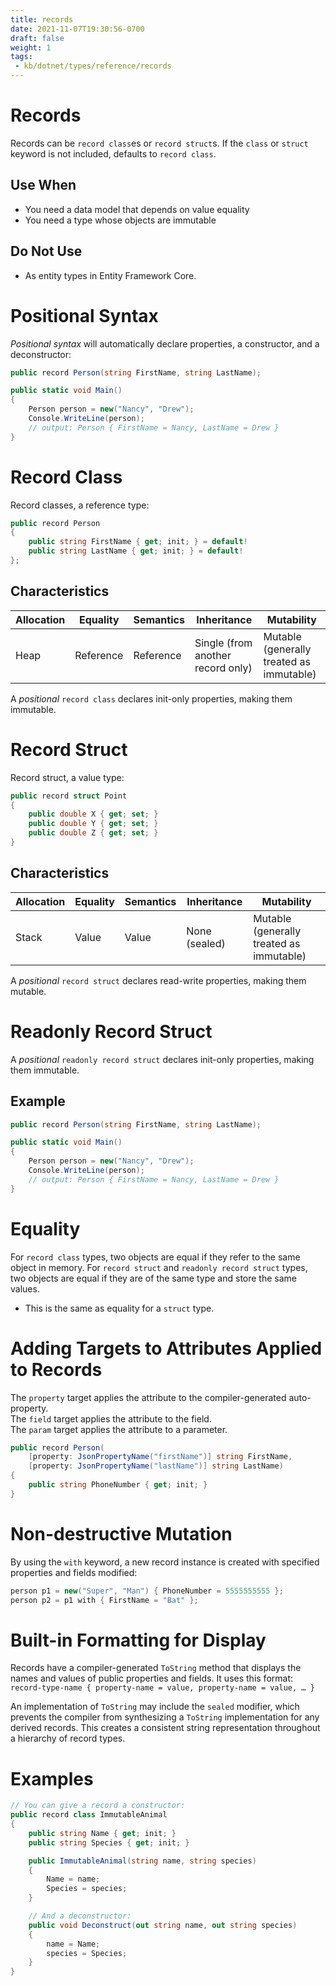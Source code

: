```yaml
---
title: records
date: 2021-11-07T19:30:56-0700
draft: false
weight: 1
tags:
 - kb/dotnet/types/reference/records
---
```


# Records
Records can be `record class`es or `record struct`s. If the `class` or `struct` keyword is not included, defaults to `record class`.

## Use When
- You need a data model that depends on value equality
- You need a type whose objects are immutable

## Do Not Use
- As entity types in Entity Framework Core.

# Positional Syntax
*Positional syntax* will automatically declare properties, a constructor, and a deconstructor:
```cs
public record Person(string FirstName, string LastName);

public static void Main()
{
    Person person = new("Nancy", "Drew");
    Console.WriteLine(person);
    // output: Person { FirstName = Nancy, LastName = Drew }
}
```

# Record Class
Record classes, a reference type:
```cs
public record Person 
{
    public string FirstName { get; init; } = default!
    public string LastName { get; init; } = default!
};
```

## Characteristics
| Allocation | Equality  | Semantics | Inheritance                       | Mutability                               |
| ---------- | --------- | --------- | --------------------------------- | ---------------------------------------- |
| Heap       | Reference | Reference | Single (from another record only) | Mutable (generally treated as immutable) |

A *positional* `record class` declares init-only properties, making them immutable.

# Record Struct
Record struct, a value type:
```cs
public record struct Point 
{
    public double X { get; set; }
    public double Y { get; set; }
    public double Z { get; set; }
}
```

## Characteristics
| Allocation | Equality | Semantics | Inheritance   | Mutability                               |
| ---------- | -------- | --------- | ------------- | ---------------------------------------- |
| Stack      | Value    | Value     | None (sealed) | Mutable (generally treated as immutable) |

A *positional* `record struct` declares read-write properties, making them mutable.

# Readonly Record Struct
A *positional* `readonly record struct` declares init-only properties, making them immutable.

## Example
```cs
public record Person(string FirstName, string LastName);

public static void Main()
{
    Person person = new("Nancy", "Drew");
    Console.WriteLine(person);
    // output: Person { FirstName = Nancy, LastName = Drew }
}
```

# Equality
For `record class` types, two objects are equal if they refer to the same object in memory.
For `record struct` and `readonly record struct` types, two objects are equal if they are of the same type and store the same values.
- This is the same as equality for a `struct` type.

# Adding Targets to Attributes Applied to Records
The `property` target applies the attribute to the compiler-generated auto-property.  
The `field` target applies the attribute to the field.  
The `param` target applies the attribute to a parameter.  

```cs
public record Person(
    [property: JsonPropertyName("firstName")] string FirstName,
    [property: JsonPropertyName("lastName")] string LastName)
{
    public string PhoneNumber { get; init; }
}
```

# Non-destructive Mutation
By using the `with` keyword, a new record instance is created with specified properties and fields modified:
```cs
person p1 = new("Super", "Man") { PhoneNumber = 5555555555 };
person p2 = p1 with { FirstName = "Bat" };
```

# Built-in Formatting for Display
Records have a compiler-generated `ToString` method that displays the names and values of public properties and fields.
It uses this format: `record-type-name { property-name = value, property-name = value, … }`  

An implementation of `ToString` may include the `sealed` modifier, which prevents the compiler from synthesizing a `ToString` implementation for any derived records. This creates a consistent string representation throughout a hierarchy of record types.

# Examples
```cs
// You can give a record a constructor:
public record class ImmutableAnimal 
{
    public string Name { get; init; }
    public string Species { get; init; }

    public ImmutableAnimal(string name, string species) 
    {
        Name = name;
        Species = species;
    }

    // And a deconstructor:
    public void Deconstruct(out string name, out string species) 
    {
        name = Name;
        species = Species;
    }
}
```
